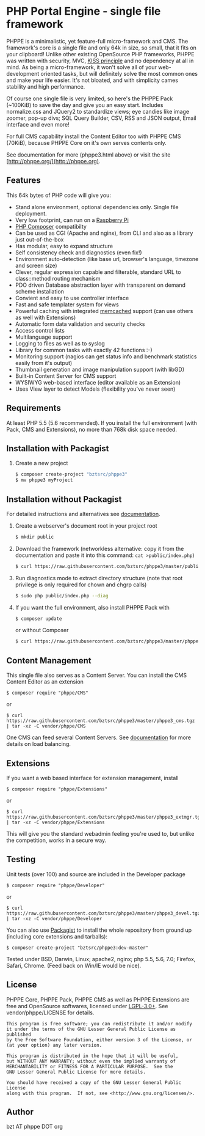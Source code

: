PHP Portal Engine - single file framework
=========================================

PHPPE is a minimalistic, yet feature-full micro-framework and CMS. The framework's core is a single file and only 64k in size, so small, that it fits on your clipboard!
Unlike other existing OpenSource PHP frameworks, PHPPE was written with security, MVC, [KISS principle](http://en.wikipedia.org/wiki/KISS_principle) and no dependency at all in mind.
As being a micro-framework, it won't solve all of your web-development oriented tasks, but will definitely solve the most common ones and make your life easier.
It's not bloated, and with simplicity cames stability and high performance.

Of course one single file is very limited, so here's the PHPPE Pack (~100KiB) to save the day and give you an easy start.
Includes normalize.css and JQuery2 to standardize views; eye candies like image zoomer, pop-up divs; SQL Query Builder, CSV, RSS and JSON output, Email interface and even more!

For full CMS capability install the Content Editor too with PHPPE CMS (70KiB), because PHPPE Core on it's own serves contents only.

See documentation for more (phppe3.html above) or visit the site [http://phppe.org/](http://phppe.org).

Features
--------
This 64k bytes of PHP code will give you:
- Stand alone environment, optional dependencies only. Single file deployment.
- Very low footprint, can run on a [Raspberry Pi](https://www.raspberrypi.org/)
- [PHP Composer](https://getcomposer.org/) compatibilty
- Can be used as CGI (Apache and nginx), from CLI and also as a library just out-of-the-box
- Has modular, easy to expand structure
- Self consistency check and diagnostics (even fix!)
- Environment auto-detection (like base url, browser's language, timezone and screen size)
- Clever, regular expression capable and filterable, standard URL to class::method routing mechanism
- PDO driven Database abstraction layer with transparent on demand scheme installation
- Convient and easy to use controller interface
- Fast and safe templater system for views
- Powerful caching with integrated [memcached](http://memcached.org/) support (can use others as well with Extensions)
- Automatic form data validation and security checks
- Access control lists
- Multilanguage support
- Logging to files as well as to syslog
- Library for common tasks with exactly 42 functions :-)
- Monitoring support (nagios can get status info and benchmark statistics easily from it's output)
- Thumbnail generation and image manipulation support (with libGD)
- Built-in Content Server for CMS support
- WYSIWYG web-based interface (editor available as an Extension)
- Uses View layer to detect Models (flexibility you've never seen)

Requirements
------------

At least PHP 5.5 (5.6 recommended). If you install the full environment (with Pack, CMS and Extensions), no more than 768k disk space needed.

Installation with Packagist
---------------------------
1. Create a new project

    ``` sh
    $ composer create-project "bztsrc/phppe3"
    $ mv phppe3 myProject
    ```

Installation without Packagist
------------------------------

For detailed instructions and alternatives see [documentation](http://phppe.org/phppe3.html#install).

1. Create a webserver's document root in your project root

    ``` sh
    $ mkdir public
    ```

2. Download the framework (networkless alternative: copy it from the documentation and paste it into this command: `cat >public/index.php`)

    ``` sh
    $ curl https://raw.githubusercontent.com/bztsrc/phppe3/master/public/index.php >public/index.php
    ```

3. Run diagnostics mode to extract directory structure (note that root privilege is only required for chown and chgrp calls)

    ``` sh
    $ sudo php public/index.php --diag
    ```

4. If you want the full environment, also install PHPPE Pack with

    ``` sh
    $ composer update
    ```

    or without Composer

    ``` sh
    $ curl https://raw.githubusercontent.com/bztsrc/phppe3/master/phppe3_pack.tgz | tar -xz -C vendor/phppe && sudo php public/index.php --diag
    ```

Content Management
------------------

This single file also serves as a Content Server. You can install the CMS Content Editor as an extension

    $ composer require "phppe/CMS"

or

    $ curl https://raw.githubusercontent.com/bztsrc/phppe3/master/phppe3_cms.tgz | tar -xz -C vendor/phppe/CMS

One CMS can feed several Content Servers. See [documentation](http://phppe.org/phppe3.html#contents) for more details on load balancing.

Extensions
----------

If you want a web based interface for extension management, install

    $ composer require "phppe/Extensions"

or

    $ curl https://raw.githubusercontent.com/bztsrc/phppe3/master/phppe3_extmgr.tgz | tar -xz -C vendor/phppe/Extensions

This will give you the standard webadmin feeling you're used to, but unlike the competition, works in a secure way.

Testing
-------

Unit tests (over 100) and source are included in the Developer package

    $ composer require "phppe/Developer"

or

    $ curl https://raw.githubusercontent.com/bztsrc/phppe3/master/phppe3_devel.tgz | tar -xz -C vendor/phppe/Developer

You can also use [Packagist](https://packagist.org/packages/bztsrc/phppe3) to install the whole repository from ground up (including core extensions and tarballs):

    $ composer create-project "bztsrc/phppe3:dev-master"

Tested under BSD, Darwin, Linux; apache2, nginx; php 5.5, 5.6, 7.0; Firefox, Safari, Chrome. (Feed back on Win/IE would be nice).

License
-------

PHPPE Core, PHPPE Pack, PHPPE CMS as well as PHPPE Extensions are free and OpenSource softwares, licensed under [LGPL-3.0+](http://www.gnu.org/licenses/). See vendor/phppe/LICENSE for details.

    This program is free software; you can redistribute it and/or modify
    it under the terms of the GNU Lesser General Public License as published
    by the Free Software Foundation, either version 3 of the License, or
    (at your option) any later version.

    This program is distributed in the hope that it will be useful,
    but WITHOUT ANY WARRANTY; without even the implied warranty of
    MERCHANTABILITY or FITNESS FOR A PARTICULAR PURPOSE.  See the
    GNU Lesser General Public License for more details.

    You should have received a copy of the GNU Lesser General Public License
    along with this program.  If not, see <http://www.gnu.org/licenses/>.

Author
------

bzt AT phppe DOT org
